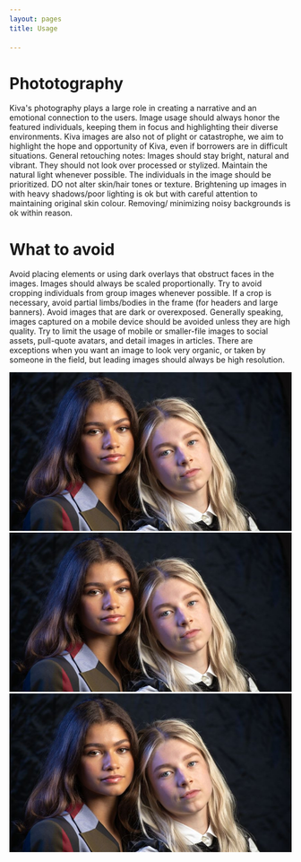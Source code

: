 ```yaml
---
layout: pages
title: Usage

---
```

# Phototography
Kiva's photography plays a large role in creating a narrative and an emotional connection to the users. Image usage should always honor the featured individuals, keeping them in focus and highlighting their diverse environments. Kiva images are also not of plight or catastrophe, we aim to highlight the hope and opportunity of Kiva, even if borrowers are in difficult situations. General retouching notes: Images should stay bright, natural and
vibrant. They should not look over processed or stylized. Maintain the natural light whenever possible. The individuals in the image should be prioritized. DO not alter skin/hair tones or texture. Brightening up images in with heavy shadows/poor lighting is ok but with careful attention to maintaining original skin colour. Removing/ minimizing noisy backgrounds is ok within reason.

# What to avoid
Avoid placing elements or using dark overlays that obstruct faces in the images. Images should always be scaled proportionally. Try to avoid cropping individuals from group images whenever possible. If a crop is necessary, avoid partial limbs/bodies in the frame (for headers and large banners). Avoid images that are dark or overexposed. Generally speaking, images captured on a mobile device should be avoided unless they are high quality. Try to limit the usage of mobile or smaller-file images to social assets, pull-quote avatars, and detail images in articles. There are exceptions when you want an image to look very organic, or taken by someone in the field, but leading images should always be high resolution.

<div class="triple-grid">
<img src="uploads/rules.jpeg">
<img src="uploads/rules.jpeg">
<img src="uploads/rules.jpeg">
</div>